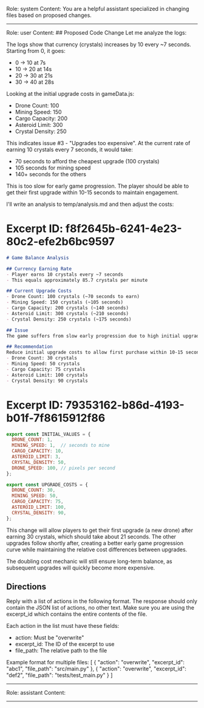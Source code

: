 Role: system
Content: You are a helpful assistant specialized in changing files based on proposed changes.
__________________
Role: user
Content: ## Proposed Code Change
Let me analyze the logs:

The logs show that currency (crystals) increases by 10 every ~7 seconds. Starting from 0, it goes:
- 0 → 10 at 7s
- 10 → 20 at 14s 
- 20 → 30 at 21s
- 30 → 40 at 28s

Looking at the initial upgrade costs in gameData.js:
- Drone Count: 100
- Mining Speed: 150 
- Cargo Capacity: 200
- Asteroid Limit: 300
- Crystal Density: 250

This indicates issue #3 - "Upgrades too expensive". At the current rate of earning 10 crystals every 7 seconds, it would take:
- 70 seconds to afford the cheapest upgrade (100 crystals)
- 105 seconds for mining speed
- 140+ seconds for the others

This is too slow for early game progression. The player should be able to get their first upgrade within 10-15 seconds to maintain engagement.

I'll write an analysis to temp/analysis.md and then adjust the costs:

# Excerpt ID: f8f2645b-6241-4e23-80c2-efe2b6bc9597
```markdown temp/analysis.md
# Game Balance Analysis

## Currency Earning Rate
- Player earns 10 crystals every ~7 seconds
- This equals approximately 85.7 crystals per minute

## Current Upgrade Costs
- Drone Count: 100 crystals (~70 seconds to earn)
- Mining Speed: 150 crystals (~105 seconds)
- Cargo Capacity: 200 crystals (~140 seconds)
- Asteroid Limit: 300 crystals (~210 seconds)
- Crystal Density: 250 crystals (~175 seconds)

## Issue
The game suffers from slow early progression due to high initial upgrade costs. Players need to wait over a minute to afford even the cheapest upgrade, which can lead to player disengagement.

## Recommendation
Reduce initial upgrade costs to allow first purchase within 10-15 seconds:
- Drone Count: 30 crystals
- Mining Speed: 50 crystals
- Cargo Capacity: 75 crystals
- Asteroid Limit: 100 crystals
- Crystal Density: 90 crystals
```

# Excerpt ID: 79353162-b86d-4193-b01f-7f8615912f86
```js src/game/gameData.js
export const INITIAL_VALUES = {
  DRONE_COUNT: 1,
  MINING_SPEED: 1,  // seconds to mine
  CARGO_CAPACITY: 10,
  ASTEROID_LIMIT: 3,
  CRYSTAL_DENSITY: 50,
  DRONE_SPEED: 100, // pixels per second
};

export const UPGRADE_COSTS = {
  DRONE_COUNT: 30,
  MINING_SPEED: 50,
  CARGO_CAPACITY: 75,
  ASTEROID_LIMIT: 100,
  CRYSTAL_DENSITY: 90,
};
```

This change will allow players to get their first upgrade (a new drone) after earning 30 crystals, which should take about 21 seconds. The other upgrades follow shortly after, creating a better early game progression curve while maintaining the relative cost differences between upgrades.

The doubling cost mechanic will still ensure long-term balance, as subsequent upgrades will quickly become more expensive.

## Directions
Reply with a list of actions in the following format. The response should only contain the JSON list of actions, no other text.
Make sure you are using the excerpt_id which contains the entire contents of the file.

Each action in the list must have these fields:
- action: Must be "overwrite"
- excerpt_id: The ID of the excerpt to use
- file_path: The relative path to the file

Example format for multiple files:
[
    {
        "action": "overwrite",
        "excerpt_id": "abc1",
        "file_path": "src/main.py"
    },
    {
        "action": "overwrite",
        "excerpt_id": "def2",
        "file_path": "tests/test_main.py"
    }
]
__________________
Role: assistant
Content: 
__________________
